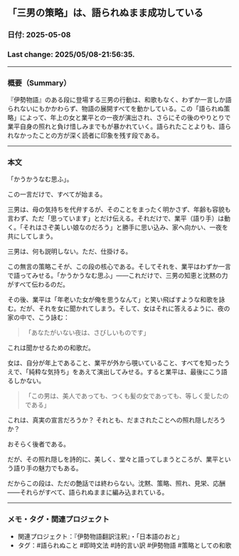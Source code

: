 ## 「三男の策略」は、語られぬまま成功している

### 日付: 2025-05-08

### Last change: 2025/05/08-21:56:35.

---

### 概要（Summary）

『伊勢物語』のある段に登場する三男の行動は、和歌もなく、わずか一言しか語られないにもかかわらず、物語の展開すべてを動かしている。この「語られぬ策略」によって、年上の女と業平との一夜が演出され、さらにその後のやりとりで業平自身の照れと負け惜しみまでもが暴かれていく。語られたことよりも、語られなかったことの方が深く読者に印象を残す段である。

---

### 本文

「かうかうなむ思ふ」。

この一言だけで、すべてが始まる。

三男は、母の気持ちを代弁するが、そのことをまったく明かさず、年齢も容貌も言わず、ただ「思っています」とだけ伝える。それだけで、業平（語り手）は動く。「それはさぞ美しい娘なのだろう」と勝手に思い込み、家へ向かい、一夜を共にしてしまう。

三男は、何も説明しない。ただ、仕掛ける。

この無言の策略こそが、この段の核心である。そしてそれを、業平はわずか一言で語ってみせる。「かうかうなむ思ふ」——これだけで、三男の知恵と沈黙の力がすべて伝わるのだ。

その後、業平は「年老いた女が俺を思うなんて」と笑い飛ばすような和歌を詠む。だが、それを女に聞かれてしまう。そして、女はそれに答えるように、夜の家の中で、こう詠む：

> 「あなたがいない夜は、さびしいものです」

これは聞かせるための和歌だ。

女は、自分が年上であること、業平が外から覗いていること、すべてを知ったうえで、「純粋な気持ち」をあえて演出してみせる。すると業平は、最後にこう語るしかない。

> 「この男は、美人であっても、つくも髪の女であっても、等しく愛したのである」

これは、真実の宣言だろうか？ それとも、だまされたことへの照れ隠しだろうか？

おそらく後者である。

だが、その照れ隠しを詩的に、美しく、堂々と語ってしまうところが、業平という語り手の魅力でもある。

だからこの段は、ただの艶話では終わらない。沈黙、策略、照れ、見栄、応酬——それらがすべて、語られぬままに編み込まれている。

---

### メモ・タグ・関連プロジェクト

- 関連プロジェクト：『伊勢物語翻訳注釈』・「日本語のおと」
- タグ：#語られぬこと #即時文法 #詩的言い訳 #伊勢物語 #策略としての和歌
